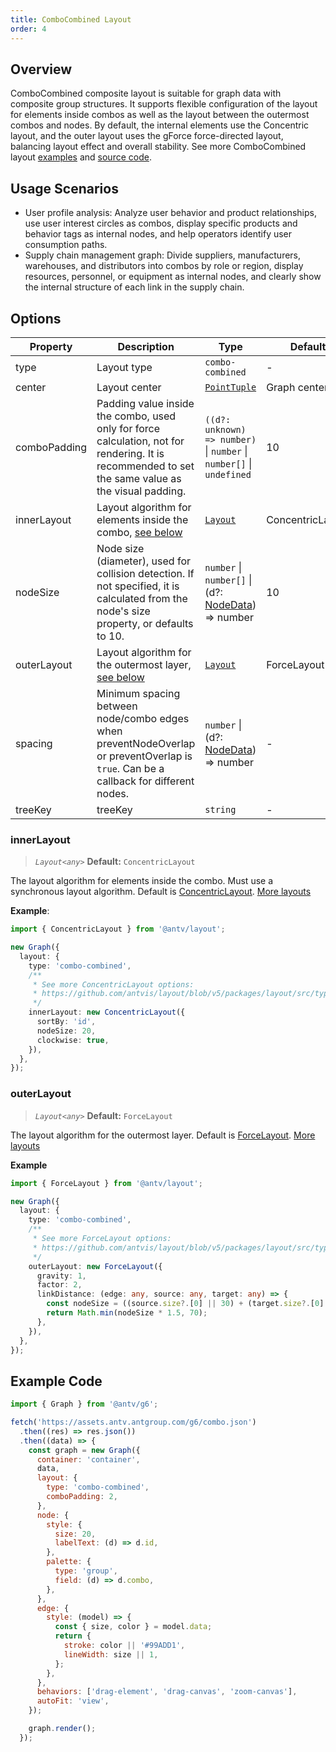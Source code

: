 ```yaml
---
title: ComboCombined Layout
order: 4
---
```


## Overview

ComboCombined composite layout is suitable for graph data with composite group structures. It supports flexible configuration of the layout for elements inside combos as well as the layout between the outermost combos and nodes. By default, the internal elements use the Concentric layout, and the outer layout uses the gForce force-directed layout, balancing layout effect and overall stability. See more ComboCombined layout [examples](/en/examples#layout-combo-layout) and [source code](https://github.com/antvis/layout/blob/v5/packages/layout/src/combo-combined.ts).

## Usage Scenarios

- User profile analysis: Analyze user behavior and product relationships, use user interest circles as combos, display specific products and behavior tags as internal nodes, and help operators identify user consumption paths.
- Supply chain management graph: Divide suppliers, manufacturers, warehouses, and distributors into combos by role or region, display resources, personnel, or equipment as internal nodes, and clearly show the internal structure of each link in the supply chain.

## Options

| Property     | Description                                                                                                                                        | Type                                                                                       | Default          | Required |
| ------------ | -------------------------------------------------------------------------------------------------------------------------------------------------- | ------------------------------------------------------------------------------------------ | ---------------- | -------- |
| type         | Layout type                                                                                                                                        | `combo-combined`                                                                           | -                | ✓        |
| center       | Layout center                                                                                                                                      | [`PointTuple`](https://github.com/antvis/layout/blob/v5/packages/layout/src/types.ts#L829) | Graph center     |          |
| comboPadding | Padding value inside the combo, used only for force calculation, not for rendering. It is recommended to set the same value as the visual padding. | `((d?: unknown) => number)` \| `number` \| `number[]` \| `undefined`                       | 10               |          |
| innerLayout  | Layout algorithm for elements inside the combo, [see below](#innerlayout)                                                                          | [`Layout`](https://github.com/antvis/layout/blob/v5/packages/layout/src/types.ts#L881)     | ConcentricLayout |          |
| nodeSize     | Node size (diameter), used for collision detection. If not specified, it is calculated from the node's size property, or defaults to 10.           | `number` \| `number[]` \| (d?: [NodeData](/en/manual/data#节点数据nodedata)) => number     | 10               |          |
| outerLayout  | Layout algorithm for the outermost layer, [see below](#outerlayout)                                                                                | [`Layout`](https://github.com/antvis/layout/blob/v5/packages/layout/src/types.ts#L866)     | ForceLayout      |          |
| spacing      | Minimum spacing between node/combo edges when preventNodeOverlap or preventOverlap is `true`. Can be a callback for different nodes.               | `number` \| (d?: [NodeData](/en/manual/data#节点数据nodedata)) => number                   | -                |          |
| treeKey      | treeKey                                                                                                                                            | `string`                                                                                   | -                |          |

### innerLayout

> _`Layout<any>`_ **Default:** `ConcentricLayout`

The layout algorithm for elements inside the combo. Must use a synchronous layout algorithm. Default is [ConcentricLayout](https://github.com/antvis/layout/blob/v5/packages/layout/src/concentric.ts). [More layouts](https://github.com/antvis/layout/tree/v5/packages/layout)

**Example**:

```ts
import { ConcentricLayout } from '@antv/layout';

new Graph({
  layout: {
    type: 'combo-combined',
    /**
     * See more ConcentricLayout options:
     * https://github.com/antvis/layout/blob/v5/packages/layout/src/types.ts#L397
     */
    innerLayout: new ConcentricLayout({
      sortBy: 'id',
      nodeSize: 20,
      clockwise: true,
    }),
  },
});
```

### outerLayout

> _`Layout<any>`_ **Default:** `ForceLayout`

The layout algorithm for the outermost layer. Default is [ForceLayout](https://github.com/antvis/layout/blob/v5/packages/layout/src/force/index.ts). [More layouts](https://github.com/antvis/layout/tree/v5/packages/layout)

**Example**

```ts
import { ForceLayout } from '@antv/layout';

new Graph({
  layout: {
    type: 'combo-combined',
    /**
     * See more ForceLayout options:
     * https://github.com/antvis/layout/blob/v5/packages/layout/src/types.ts#L950
     */
    outerLayout: new ForceLayout({
      gravity: 1,
      factor: 2,
      linkDistance: (edge: any, source: any, target: any) => {
        const nodeSize = ((source.size?.[0] || 30) + (target.size?.[0] || 30)) / 2;
        return Math.min(nodeSize * 1.5, 70);
      },
    }),
  },
});
```

## Example Code

```js | ob { inject: true }
import { Graph } from '@antv/g6';

fetch('https://assets.antv.antgroup.com/g6/combo.json')
  .then((res) => res.json())
  .then((data) => {
    const graph = new Graph({
      container: 'container',
      data,
      layout: {
        type: 'combo-combined',
        comboPadding: 2,
      },
      node: {
        style: {
          size: 20,
          labelText: (d) => d.id,
        },
        palette: {
          type: 'group',
          field: (d) => d.combo,
        },
      },
      edge: {
        style: (model) => {
          const { size, color } = model.data;
          return {
            stroke: color || '#99ADD1',
            lineWidth: size || 1,
          };
        },
      },
      behaviors: ['drag-element', 'drag-canvas', 'zoom-canvas'],
      autoFit: 'view',
    });

    graph.render();
  });
```
